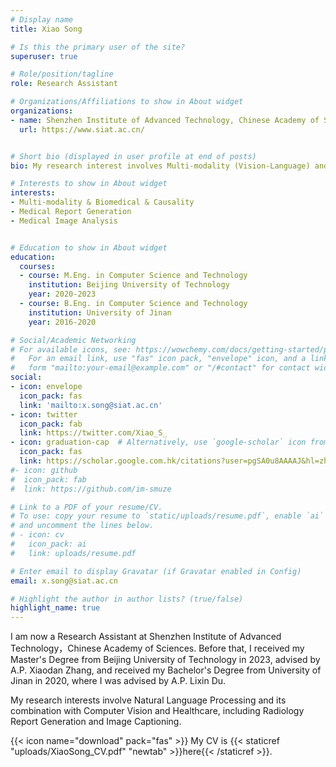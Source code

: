 ```yaml
---
# Display name
title: Xiao Song

# Is this the primary user of the site?
superuser: true

# Role/position/tagline
role: Research Assistant

# Organizations/Affiliations to show in About widget
organizations:
- name: Shenzhen Institute of Advanced Technology, Chinese Academy of Sciences
  url: https://www.siat.ac.cn/


# Short bio (displayed in user profile at end of posts)
bio: My research interest involves Multi-modality (Vision-Language) and its combination with Healthcare, including Radiology Report Generation, Image Captioning, etc.

# Interests to show in About widget
interests:
- Multi-modality & Biomedical & Causality
- Medical Report Generation
- Medical Image Analysis


# Education to show in About widget
education:
  courses:
  - course: M.Eng. in Computer Science and Technology
    institution: Beijing University of Technology
    year: 2020-2023
  - course: B.Eng. in Computer Science and Technology
    institution: University of Jinan
    year: 2016-2020

# Social/Academic Networking
# For available icons, see: https://wowchemy.com/docs/getting-started/page-builder/#icons
#   For an email link, use "fas" icon pack, "envelope" icon, and a link in the
#   form "mailto:your-email@example.com" or "/#contact" for contact widget.
social:
- icon: envelope
  icon_pack: fas
  link: 'mailto:x.song@siat.ac.cn'
- icon: twitter
  icon_pack: fab
  link: https://twitter.com/Xiao_S_
- icon: graduation-cap  # Alternatively, use `google-scholar` icon from `ai` icon pack
  icon_pack: fas
  link: https://scholar.google.com.hk/citations?user=pgSA0u8AAAAJ&hl=zh-CN&authuser=1
#- icon: github
#  icon_pack: fab
#  link: https://github.com/im-smuze

# Link to a PDF of your resume/CV.
# To use: copy your resume to `static/uploads/resume.pdf`, enable `ai` icons in `params.toml`, 
# and uncomment the lines below.
# - icon: cv
#   icon_pack: ai
#   link: uploads/resume.pdf

# Enter email to display Gravatar (if Gravatar enabled in Config)
email: x.song@siat.ac.cn

# Highlight the author in author lists? (true/false)
highlight_name: true
---
```


I am now a Research Assistant at Shenzhen Institute of Advanced Technology，Chinese Academy of Sciences.
Before that, I received my Master's Degree from Beijing University of Technology in 2023, advised by A.P. Xiaodan Zhang, and received my Bachelor's Degree from University of Jinan in 2020, where I was advised by A.P. Lixin Du. 

My research interests involve Natural Language Processing and its combination with Computer Vision and Healthcare, including Radiology Report Generation and Image Captioning.

{{< icon name="download" pack="fas" >}} My CV is {{< staticref "uploads/XiaoSong_CV.pdf" "newtab" >}}here{{< /staticref >}}.
